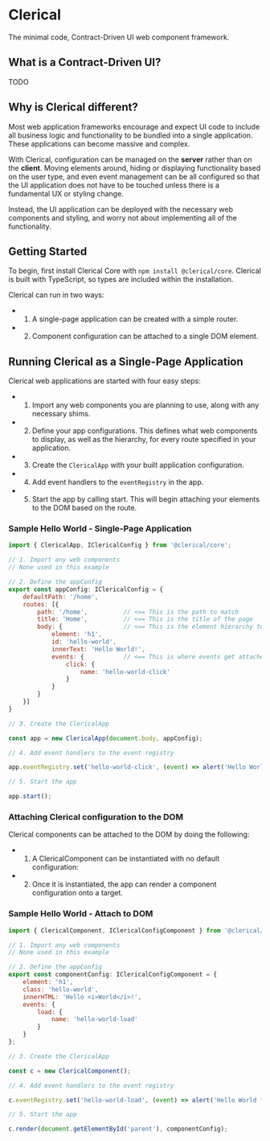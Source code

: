 # Clerical
The minimal code, Contract-Driven UI web component framework.

## What is a Contract-Driven UI?
TODO

## Why is Clerical different?
Most web application frameworks encourage and expect UI code to include all business logic and functionality to be bundled into a single application. These applications can become massive and complex.

With Clerical, configuration can be managed on the **server** rather than on the **client**. Moving elements around, hiding or displaying functionality based on the user type, and even event management can be all configured so that the UI application does not have to be touched unless there is a fundamental UX or styling change.

Instead, the UI application can be deployed with the necessary web components and styling, and worry not about implementing all of the functionality.

## Getting Started
To begin, first install Clerical Core with `npm install @clerical/core`. Clerical is built with TypeScript, so types are included within the installation.

Clerical can run in two ways:
 - 1. A single-page application can be created with a simple router.
 - 2. Component configuration can be attached to a single DOM element.

## Running Clerical as a Single-Page Application

Clerical web applications are started with four easy steps:

 - 1. Import any web components you are planning to use, along with any necessary shims.
 - 2. Define your app configurations. This defines what web components to display, as well as the hierarchy, for every route specified in your application.
 - 3. Create the `ClericalApp` with your built application configuration.
 - 4. Add event handlers to the `eventRegistry` in the app.
 - 5. Start the app by calling start. This will begin attaching your elements to the DOM based on the route.

### Sample Hello World - Single-Page Application

```javascript
import { ClericalApp, IClericalConfig } from '@clerical/core';

// 1. Import any web components
// None used in this example

// 2. Define the appConfig
export const appConfig: IClericalConfig = {
    defaultPath: '/home',
    routes: [{
        path: '/home',          // <== This is the path to match
        title: 'Home',          // <== This is the title of the page
        body: {                 // <== This is the element hierarchy to render
            element: 'h1',
            id: 'hello-world',
            innerText: 'Hello World!',
            events: {           // <== This is where events get attached to the element
                click: {
                    name: 'hello-world-click'
                }
            }
        }
    }]
}

// 3. Create the ClericalApp

const app = new ClericalApp(document.body, appConfig);

// 4. Add event handlers to the event registry

app.eventRegistry.set('hello-world-click', (event) => alert('Hello World from: ' + event.target.id));

// 5. Start the app

app.start();
```


### Attaching Clerical configuration to the DOM
Clerical components can be attached to the DOM by doing the following:

 - 1. A ClericalComponent can be instantiated with no default configuration:
 - 2. Once it is instantiated, the app can render a component configuration onto a target.

### Sample Hello World - Attach to DOM
```javascript
import { ClericalComponent, IClericalConfigComponent } from '@clerical/core';

// 1. Import any web components
// None used in this example

// 2. Define the appConfig
export const componentConfig: IClericalConfigComponent = {
    element: 'h1',
    class: 'hello-world',
    innerHTML: 'Hello <i>World</i>!',
    events: {
        load: {
            name: 'hello-world-load'
        }
    }
};

// 3. Create the ClericalApp

const c = new ClericalComponent();

// 4. Add event handlers to the event registry

c.eventRegistry.set('hello-world-load', (event) => alert('Hello World from: ' + event.target.id));

// 5. Start the app

c.render(document.getElementById('parent'), componentConfig);
```
